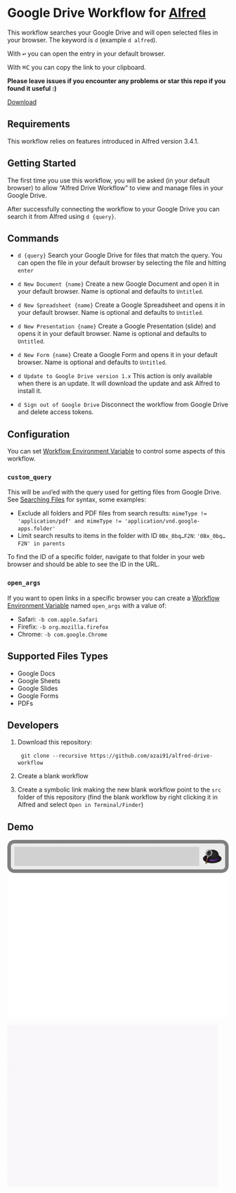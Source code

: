 # Google Drive Workflow for [Alfred](http://www.alfredapp.com/)

This workflow searches your Google Drive and will open selected files in your browser. The keyword is `d` (example `d alfred`).

With <kbd>↩</kbd> you can open the entry in your default browser.

With <kbd>⌘C</kbd> you can copy the link to your clipboard.

**Please leave issues if you encounter any problems or star this repo if you found it useful :)**

[Download](https://github.com/azai91/alfred-drive-workflow/releases/latest)

## Requirements

This workflow relies on features introduced in Alfred version 3.4.1.

## Getting Started

The first time you use this workflow, you will be asked (in your default browser) to allow “Alfred Drive Workflow” to view and manage files in your Google Drive.

After successfully connecting the workflow to your Google Drive you can search it from Alfred using `d {query}`.

## Commands

- `d {query}`
Search your Google Drive for files that match the query. You can open the file in your default browser by selecting the file and hitting `enter`

- `d New Document {name}`
Create a new Google Document and open it in your default browser. Name is optional and defaults to `Untitled`.

- `d New Spreadsheet {name}`
Create a Google Spreadsheet and opens it in your default browser. Name is optional and defaults to `Untitled`.

- `d New Presentation {name}`
Create a Google Presentation (slide) and opens it in your default browser. Name is optional and defaults to `Untitled`.

- `d New Form {name}`
Create a Google Form and opens it in your default browser. Name is optional and defaults to `Untitled`.

- `d Update to Google Drive version 1.x`
This action is only available when there is an update. It will download the update and ask Alfred to install it.

- `d Sign out of Google Drive`
Disconnect the workflow from Google Drive and delete access tokens.

## Configuration

You can set [Workflow Environment Variable][1] to control some aspects of this workflow.

### `custom_query`

This will be `and`’ed with the query used for getting files from Google Drive. See [Searching Files](https://developers.google.com/drive/v2/web/search-parameters) for syntax, some examples:

- Exclude all folders and PDF files from search results: `mimeType != 'application/pdf' and mimeType != 'application/vnd.google-apps.folder'`
- Limit search results to items in the folder with ID `0Bx_0bq…F2N`: `'0Bx_0bq…F2N' in parents`

To find the ID of a specific folder, navigate to that folder in your web browser and should be able to see the ID in the URL.

### `open_args`

If you want to open links in a specific browser you can create a [Workflow Environment Variable][1] named `open_args` with a value of:

- Safari:  `-b com.apple.Safari`
- Firefix: `-b org.mozilla.firefox`
- Chrome:  `-b com.google.Chrome`

[1]: https://www.alfredapp.com/help/workflows/advanced/variables/

## Supported Files Types

- Google Docs
- Google Sheets
- Google Slides
- Google Forms
- PDFs

## Developers

1. Download this repository:

		git clone --recursive https://github.com/azai91/alfred-drive-workflow

2. Create a blank workflow

3. Create a symbolic link making the new blank workflow point to the `src` folder of this repository (find the blank workflow by right clicking it in Alfred and select `Open in Terminal/Finder`)

## Demo

![Search Google Drive from Alfred using the Google Drive workflow](./assets/search.gif)

![Create a document from Alfred using the Google Drive workflow](./assets/create.gif)
